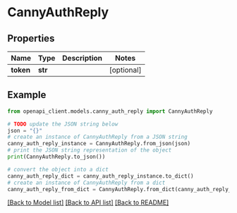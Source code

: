 # CannyAuthReply


## Properties

Name | Type | Description | Notes
------------ | ------------- | ------------- | -------------
**token** | **str** |  | [optional] 

## Example

```python
from openapi_client.models.canny_auth_reply import CannyAuthReply

# TODO update the JSON string below
json = "{}"
# create an instance of CannyAuthReply from a JSON string
canny_auth_reply_instance = CannyAuthReply.from_json(json)
# print the JSON string representation of the object
print(CannyAuthReply.to_json())

# convert the object into a dict
canny_auth_reply_dict = canny_auth_reply_instance.to_dict()
# create an instance of CannyAuthReply from a dict
canny_auth_reply_from_dict = CannyAuthReply.from_dict(canny_auth_reply_dict)
```
[[Back to Model list]](../README.md#documentation-for-models) [[Back to API list]](../README.md#documentation-for-api-endpoints) [[Back to README]](../README.md)


